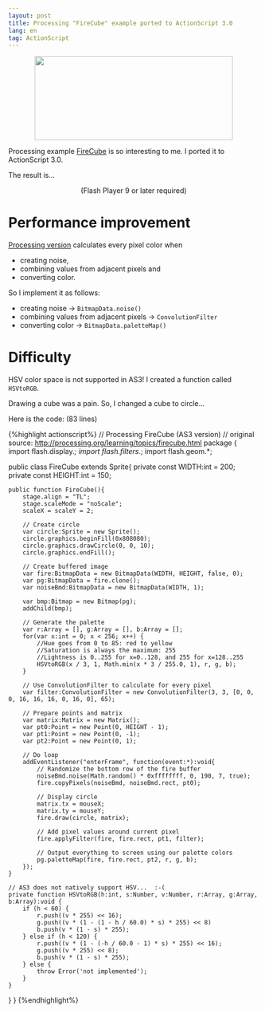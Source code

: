 ```yaml
---
layout: post
title: Processing "FireCube" example ported to ActionScript 3.0
lang: en
tag: ActionScript
---
```

<center><img src="http://f.hatena.ne.jp/images/fotolife/n/nitoyon/20090309/20090309001432.png" width="398" height="168"></center>

Processing example [FireCube](http://processing.org/learning/topics/firecube.html) is so interesting to me. I ported it to ActionScript 3.0.

The result is...

<center><script src="http://www.gmodules.com/ig/ifr?url=http://nitoyon.googlepages.com/embed_flash.xml&amp;up_url=http%3A%2F%2Ftech.nitoyon.com%2Fmisc%2Fswf%2FFireCube.swf&amp;up_background=%23ffffff&amp;synd=open&amp;w=400&amp;h=300&amp;title=AS3.0+FireCube&amp;border=%23ffffff%7C3px%2C1px+solid+%23999999&amp;output=js"> </script><noscript>(Flash Player 9  or later required)</noscript></center>

Performance improvement
=======================

[Processing version](http://processing.org/learning/topics/firecube.html) calculates every pixel color when

* creating noise,
* combining values from adjacent pixels and
* converting color.

So I implement it as follows:

* creating noise -> `BitmapData.noise()`
* combining values from adjacent pixels -> `ConvolutionFilter`
* converting color -> `BitmapData.paletteMap()`

Difficulty
==========

HSV color space is not supported in AS3! I created a function called `HSVtoRGB`.

Drawing a cube was a pain. So, I changed a cube to circle...

Here is the code: (83 lines)

{%highlight actionscript%}
// Processing FireCube (AS3 version) 
// original source: http://processing.org/learning/topics/firecube.html
package {
import flash.display.*;
import flash.filters.*;
import flash.geom.*;

public class FireCube extends Sprite{
    private const WIDTH:int = 200;
    private const HEIGHT:int = 150;

    public function FireCube(){
        stage.align = "TL";
        stage.scaleMode = "noScale";
        scaleX = scaleY = 2;

        // Create circle
        var circle:Sprite = new Sprite();
        circle.graphics.beginFill(0x808080);
        circle.graphics.drawCircle(0, 0, 10);
        circle.graphics.endFill();

        // Create buffered image
        var fire:BitmapData = new BitmapData(WIDTH, HEIGHT, false, 0);
        var pg:BitmapData = fire.clone();
        var noiseBmd:BitmapData = new BitmapData(WIDTH, 1);

        var bmp:Bitmap = new Bitmap(pg);
        addChild(bmp);

        // Generate the palette
        var r:Array = [], g:Array = [], b:Array = [];
        for(var x:int = 0; x < 256; x++) {
            //Hue goes from 0 to 85: red to yellow
            //Saturation is always the maximum: 255
            //Lightness is 0..255 for x=0..128, and 255 for x=128..255
            HSVtoRGB(x / 3, 1, Math.min(x * 3 / 255.0, 1), r, g, b);
        }

        // Use ConvolutionFilter to calculate for every pixel
        var filter:ConvolutionFilter = new ConvolutionFilter(3, 3, [0, 0, 0, 16, 16, 16, 0, 16, 0], 65);

        // Prepare points and matrix
        var matrix:Matrix = new Matrix();
        var pt0:Point = new Point(0, HEIGHT - 1);
        var pt1:Point = new Point(0, -1);
        var pt2:Point = new Point(0, 1);

        // Do loop
        addEventListener("enterFrame", function(event:*):void{
            // Randomize the bottom row of the fire buffer
            noiseBmd.noise(Math.random() * 0xffffffff, 0, 190, 7, true);
            fire.copyPixels(noiseBmd, noiseBmd.rect, pt0);

            // Display circle
            matrix.tx = mouseX;
            matrix.ty = mouseY;
            fire.draw(circle, matrix);

            // Add pixel values around current pixel
            fire.applyFilter(fire, fire.rect, pt1, filter);

            // Output everything to screen using our palette colors
            pg.paletteMap(fire, fire.rect, pt2, r, g, b);
        });
    }

    // AS3 does not natively support HSV...  :-(
    private function HSVtoRGB(h:int, s:Number, v:Number, r:Array, g:Array, b:Array):void {
        if (h < 60) {
            r.push((v * 255) << 16);
            g.push((v * (1 - (1 - h / 60.0) * s) * 255) << 8)
            b.push(v * (1 - s) * 255);
        } else if (h < 120) {
            r.push((v * (1 - (-h / 60.0 - 1) * s) * 255) << 16);
            g.push((v * 255) << 8);
            b.push(v * (1 - s) * 255);
        } else {
            throw Error('not implemented');
        }
    }
}
}
{%endhighlight%}